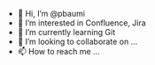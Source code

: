 - 👋 Hi, I’m @pbaumi
- 👀 I’m interested in Confluence, Jira
- 🌱 I’m currently learning Git
- 💞️ I’m looking to collaborate on ...
- 📫 How to reach me ...

<!---
pbaumi/pbaumi is a ✨ special ✨ repository because its `README.md` (this file) appears on your GitHub profile.
You can click the Preview link to take a look at your changes.
--->
